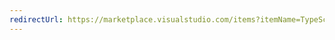 ```yaml
---
redirectUrl: https://marketplace.visualstudio.com/items?itemName=TypeScriptTeam.native-preview
---
```

